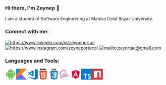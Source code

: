 ### Hi there, I'm Zeynep 👋

I am a student of Software Engineering at Manisa Celal Bayar University.

### Connect with me:

<a href="https://www.linkedin.com/in/zeyneportac" target="_blank">
    <img src="https://cdn.jsdelivr.net/npm/simple-icons@v3/icons/linkedin.svg"  width="30px" alt="https://www.linkedin.com/in/zeyneportac">
</a>
<a href="https://www.instagram.com/zeyneportacc/" target="_blank">
    <img src="https://cdn.jsdelivr.net/npm/simple-icons@v3/icons/instagram.svg"  width="30px" alt="https://www.instagram.com/zeyneportacc/">
</a>
<a href="mailto:zeyortac@gmail.com" target="_blank">
    <img src="https://cdn.jsdelivr.net/npm/simple-icons@v3/icons/gmail.svg" width="30px" alt="mailto:zeyortac@gmail.com">
</a>

<br />

### Languages and Tools:
<img align="left" alt="Android" width="35px" src="https://raw.githubusercontent.com/github/explore/80688e429a7d4ef2fca1e82350fe8e3517d3494d/topics/android/android.png" />
<img align="left" alt="Kotlin" width="35px" src="https://raw.githubusercontent.com/github/explore/80688e429a7d4ef2fca1e82350fe8e3517d3494d/topics/kotlin/kotlin.png" />
<img align="left" alt="Visual Studio Code" width="35px" src="https://raw.githubusercontent.com/github/explore/80688e429a7d4ef2fca1e82350fe8e3517d3494d/topics/visual-studio-code/visual-studio-code.png" />
<img align="left" alt="HTML5" width="35px" src="https://raw.githubusercontent.com/github/explore/80688e429a7d4ef2fca1e82350fe8e3517d3494d/topics/html/html.png" />
<img align="left" alt="CSS3" width="35px" src="https://raw.githubusercontent.com/github/explore/80688e429a7d4ef2fca1e82350fe8e3517d3494d/topics/css/css.png" />
<img align="left" alt="Sass" width="35px" src="https://raw.githubusercontent.com/github/explore/80688e429a7d4ef2fca1e82350fe8e3517d3494d/topics/sass/sass.png" />
<img align="left" alt="Angular" width="35px" src="https://raw.githubusercontent.com/github/explore/80688e429a7d4ef2fca1e82350fe8e3517d3494d/topics/angular/angular.png" />
<img align="left" alt="Angular" width="35px" src="https://raw.githubusercontent.com/github/explore/80688e429a7d4ef2fca1e82350fe8e3517d3494d/topics/typescript/typescript.png" />
<img align="left" alt="NPM" width="35px" src="https://raw.githubusercontent.com/github/explore/80688e429a7d4ef2fca1e82350fe8e3517d3494d/topics/npm/npm.png" />

